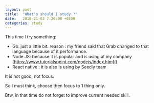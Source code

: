 ```yaml
---
layout: post
title:  "What's should I study ?"
date:   2018-21-03 7:26:00 +0800
categories: study
---
```

This time I try something:
- Go: just a little bit. reason : my friend said that Grab changed to that language because of it performance.
- Node JS: because it is popular and is using at my company
[https://www.tutorialspoint.com/nodejs/index.htm]()
- React native : it is also is using by Seedly team

It is not good, not focus.

So I must think, choose then focus to 1 thing only.

Btw, in that time do not forget to improve current needed skill.

~~~~
